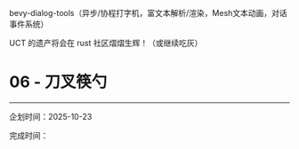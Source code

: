 bevy-dialog-tools（异步/协程打字机，富文本解析/渲染，Mesh文本动画，对话事件系统）

UCT 的遗产将会在 rust 社区熠熠生辉！（或继续吃灰）

# 06 - 刀叉筷勺


---

企划时间：2025-10-23

完成时间：
